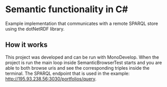 
# Semantic functionality in C&#35;
Example implementation that communicates with a remote SPARQL store using the dotNetRDF library.

## How it works
This project was developed and can be run with MonoDevelop. When the project is run the main loop inside SemanticBrowserTest starts and you are able to both browse uris and see the corresponding triples inside the terminal. The SPARQL endpoint that is used in the example: http://195.93.238.56:3030/portfolios/query.
